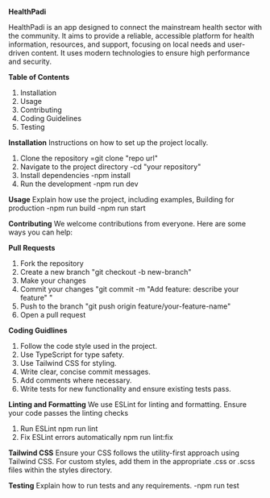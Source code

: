 **HealthPadi**
 
  HealthPadi is an app designed to connect the mainstream health sector with the community. It aims to provide a reliable, accessible platform for health information, resources, and support, focusing on local needs and user-driven content. It uses modern technologies to ensure high performance and security.


**Table of Contents**
1. Installation
2. Usage
3. Contributing
4. Coding Guidelines
5. Testing
 

**Installation**
Instructions on how to set up the project locally.
1. Clone the repository
   =git clone "repo url"
2. Navigate to the project directory
   -cd "your repository"
3. Install dependencies
   -npm install
4. Run the development
   -npm run dev



**Usage**
Explain how use the project, including examples, 
Building for production
-npm run build
-npm run start

**Contributing**
We welcome contributions from everyone. Here are some ways you can help:

**Pull Requests**
1. Fork the repository
2. Create a new branch
   "git checkout -b new-branch"
3. Make your changes
4. Commit your changes
   "git commit -m "Add feature: describe your feature" "
5. Push to the branch
   "git push origin feature/your-feature-name"
6. Open a pull request

 **Coding Guidlines**
   1. Follow the code style used in the project.
   2. Use TypeScript for type safety.
   3. Use Tailwind CSS for styling.
   4. Write clear, concise commit messages.
   5. Add comments where necessary.
   6. Write tests for new functionality and ensure existing tests pass.

   **Linting and Formatting**
   We use ESLint for linting and formatting. Ensure your code passes the linting checks
   1. Run ESLint
      npm run lint
   2. Fix ESLint errors automatically
      npm run lint:fix


  **Tailwind CSS**
    Ensure your CSS follows the utility-first approach using Tailwind CSS. For custom styles, add them in the appropriate .css or .scss files within the styles directory.


  **Testing**
   Explain how to run tests and any requirements.
   -npm run test











 
